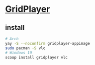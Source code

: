 # [GridPlayer](https://github.com/vzhd1701/gridplayer)

## install

```sh
# Arch
yay -S --noconfirm gridplayer-appimage
sudo pacman -S vlc
# Windows 10
scoop install gridplayer vlc
```
